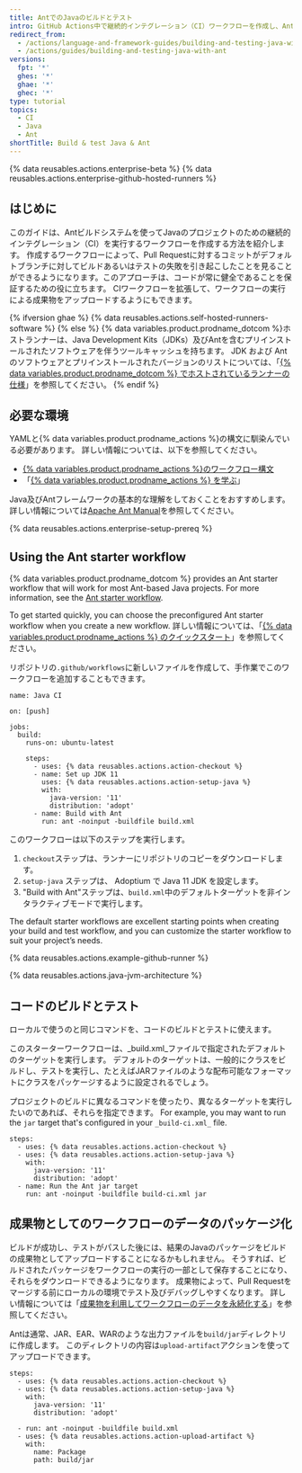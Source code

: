 ```yaml
---
title: AntでのJavaのビルドとテスト
intro: GitHub Actions中で継続的インテグレーション（CI）ワークフローを作成し、AntでJavaのプロジェクトのビルドとテストを行うことができます。
redirect_from:
  - /actions/language-and-framework-guides/building-and-testing-java-with-ant
  - /actions/guides/building-and-testing-java-with-ant
versions:
  fpt: '*'
  ghes: '*'
  ghae: '*'
  ghec: '*'
type: tutorial
topics:
  - CI
  - Java
  - Ant
shortTitle: Build & test Java & Ant
---
```


{% data reusables.actions.enterprise-beta %}
{% data reusables.actions.enterprise-github-hosted-runners %}

## はじめに

このガイドは、Antビルドシステムを使ってJavaのプロジェクトのための継続的インテグレーション（CI）を実行するワークフローを作成する方法を紹介します。 作成するワークフローによって、Pull Requestに対するコミットがデフォルトブランチに対してビルドあるいはテストの失敗を引き起こしたことを見ることができるようになります。このアプローチは、コードが常に健全であることを保証するための役に立ちます。 CIワークフローを拡張して、ワークフローの実行による成果物をアップロードするようにもできます。

{% ifversion ghae %}
{% data reusables.actions.self-hosted-runners-software %}
{% else %}
{% data variables.product.prodname_dotcom %}ホストランナーは、Java Development Kits（JDKs）及びAntを含むプリインストールされたソフトウェアを伴うツールキャッシュを持ちます。 JDK および Ant のソフトウェアとプリインストールされたバージョンのリストについては、「[{% data variables.product.prodname_dotcom %} でホストされているランナーの仕様](/actions/reference/specifications-for-github-hosted-runners/#supported-software)」を参照してください。
{% endif %}

## 必要な環境

YAMLと{% data variables.product.prodname_actions %}の構文に馴染んでいる必要があります。 詳しい情報については、以下を参照してください。
- [{% data variables.product.prodname_actions %}のワークフロー構文](/actions/automating-your-workflow-with-github-actions/workflow-syntax-for-github-actions)
- 「[{% data variables.product.prodname_actions %} を学ぶ](/actions/learn-github-actions)」

Java及びAntフレームワークの基本的な理解をしておくことをおすすめします。 詳しい情報については[Apache Ant Manual](https://ant.apache.org/manual/)を参照してください。

{% data reusables.actions.enterprise-setup-prereq %}

## Using the Ant starter workflow

{% data variables.product.prodname_dotcom %} provides an Ant starter workflow that will work for most Ant-based Java projects. For more information, see the [Ant starter workflow](https://github.com/actions/starter-workflows/blob/main/ci/ant.yml).

To get started quickly, you can choose the preconfigured Ant starter workflow when you create a new workflow. 詳しい情報については、「[{% data variables.product.prodname_actions %} のクイックスタート](/actions/quickstart)」を参照してください。

リポジトリの`.github/workflows`に新しいファイルを作成して、手作業でこのワークフローを追加することもできます。

```yaml{:copy}
name: Java CI

on: [push]

jobs:
  build:
    runs-on: ubuntu-latest

    steps:
      - uses: {% data reusables.actions.action-checkout %}
      - name: Set up JDK 11
        uses: {% data reusables.actions.action-setup-java %}
        with:
          java-version: '11'
          distribution: 'adopt'
      - name: Build with Ant
        run: ant -noinput -buildfile build.xml
```

このワークフローは以下のステップを実行します。

1. `checkout`ステップは、ランナーにリポジトリのコピーをダウンロードします。
2. `setup-java` ステップは、 Adoptium で Java 11 JDK を設定します。
3. "Build with Ant"ステップは、`build.xml`中のデフォルトターゲットを非インタラクティブモードで実行します。

The default starter workflows are excellent starting points when creating your build and test workflow, and you can customize the starter workflow to suit your project’s needs.

{% data reusables.actions.example-github-runner %}

{% data reusables.actions.java-jvm-architecture %}

## コードのビルドとテスト

ローカルで使うのと同じコマンドを、コードのビルドとテストに使えます。

このスターターワークフローは、_build.xml_ファイルで指定されたデフォルトのターゲットを実行します。  デフォルトのターゲットは、一般的にクラスをビルドし、テストを実行し、たとえばJARファイルのような配布可能なフォーマットにクラスをパッケージするように設定されるでしょう。

プロジェクトのビルドに異なるコマンドを使ったり、異なるターゲットを実行したいのであれば、それらを指定できます。 For example, you may want to run the `jar` target that's configured in your `_build-ci.xml_` file.

```yaml{:copy}
steps:
  - uses: {% data reusables.actions.action-checkout %}
  - uses: {% data reusables.actions.action-setup-java %}
    with:
      java-version: '11'
      distribution: 'adopt'
  - name: Run the Ant jar target
    run: ant -noinput -buildfile build-ci.xml jar
```

## 成果物としてのワークフローのデータのパッケージ化

ビルドが成功し、テストがパスした後には、結果のJavaのパッケージをビルドの成果物としてアップロードすることになるかもしれません。 そうすれば、ビルドされたパッケージをワークフローの実行の一部として保存することになり、それらをダウンロードできるようになります。 成果物によって、Pull Requestをマージする前にローカルの環境でテスト及びデバッグしやすくなります。 詳しい情報については「[成果物を利用してワークフローのデータを永続化する](/actions/automating-your-workflow-with-github-actions/persisting-workflow-data-using-artifacts)」を参照してください。

Antは通常、JAR、EAR、WARのような出力ファイルを`build/jar`ディレクトリに作成します。 このディレクトリの内容は`upload-artifact`アクションを使ってアップロードできます。

```yaml{:copy}
steps:
  - uses: {% data reusables.actions.action-checkout %}
  - uses: {% data reusables.actions.action-setup-java %}
    with:
      java-version: '11'
      distribution: 'adopt'

  - run: ant -noinput -buildfile build.xml
  - uses: {% data reusables.actions.action-upload-artifact %}
    with:
      name: Package
      path: build/jar
```
